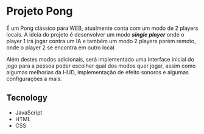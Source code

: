 # Projeto Pong

É um Pong clássico para WEB, atualmente conta com um modo de 2 players locais. A ideia do projeto é desenvolver um modo ***single player*** onde o player 1 irá jogar contra um IA e também um modo 2 players porém remoto, onde o player 2 se encontra em outro local.

Além destes modos adicionais, será implementado uma interface inicial do jogo para a pessoa poder escolher qual dos modos quer jogar, assim como algumas melhorias da HUD, implementação de efeito sonoros e algumas configurações a mais.

## Tecnology

- JavaScript
- HTML
- CSS
